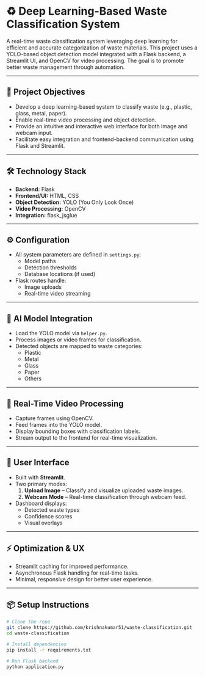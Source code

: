 # ♻️ Deep Learning-Based Waste Classification System

A real-time waste classification system leveraging deep learning for efficient and accurate categorization of waste materials. This project uses a YOLO-based object detection model integrated with a Flask backend, a Streamlit UI, and OpenCV for video processing. The goal is to promote better waste management through automation.

---

## 🚀 Project Objectives

- Develop a deep learning-based system to classify waste (e.g., plastic, glass, metal, paper).
- Enable real-time video processing and object detection.
- Provide an intuitive and interactive web interface for both image and webcam input.
- Facilitate easy integration and frontend-backend communication using Flask and Streamlit.

---

## 🛠️ Technology Stack

- **Backend:** Flask
- **Frontend/UI:** HTML, CSS
- **Object Detection:** YOLO (You Only Look Once)
- **Video Processing:** OpenCV
- **Integration:** flask_jsglue

---

## ⚙️ Configuration

- All system parameters are defined in `settings.py`:
  - Model paths
  - Detection thresholds
  - Database locations (if used)
- Flask routes handle:
  - Image uploads
  - Real-time video streaming

---

## 🧠 AI Model Integration

- Load the YOLO model via `helper.py`.
- Process images or video frames for classification.
- Detected objects are mapped to waste categories:
  - Plastic
  - Metal
  - Glass
  - Paper
  - Others

---

## 🎥 Real-Time Video Processing

- Capture frames using OpenCV.
- Feed frames into the YOLO model.
- Display bounding boxes with classification labels.
- Stream output to the frontend for real-time visualization.

---

## 🎨 User Interface

- Built with **Streamlit**.
- Two primary modes:
  1. **Upload Image** – Classify and visualize uploaded waste images.
  2. **Webcam Mode** – Real-time classification through webcam feed.
- Dashboard displays:
  - Detected waste types
  - Confidence scores
  - Visual overlays

---

## ⚡ Optimization & UX

- Streamlit caching for improved performance.
- Asynchronous Flask handling for real-time tasks.
- Minimal, responsive design for better user experience.

---

## 📦 Setup Instructions

```bash
# Clone the repo
git clone https://github.com/krishnakumar51/waste-classification.git
cd waste-classification

# Install dependencies
pip install -r requirements.txt

# Run Flask backend
python application.py

